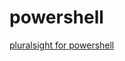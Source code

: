 # powershell

[]()
[pluralsight for powershell](https://www.pluralsight.com/paths/powershell-7-fundamentals)